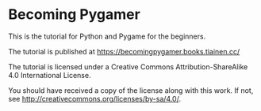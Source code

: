 # Becoming Pygamer

This is the tutorial for Python and Pygame for the beginners.

The tutorial is published at https://becomingpygamer.books.tiainen.cc/

The tutorial is licensed under a Creative Commons Attribution-ShareAlike 4.0 International License.

You should have received a copy of the license along with this work. If not, see http://creativecommons.org/licenses/by-sa/4.0/.
